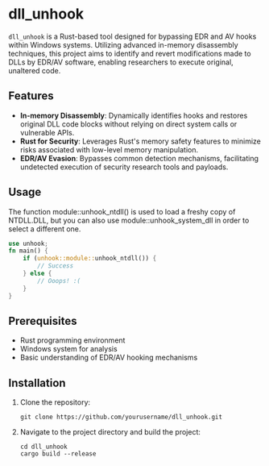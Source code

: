 # dll_unhook


`dll_unhook` is a Rust-based tool designed for bypassing EDR and AV hooks within Windows systems. Utilizing advanced in-memory disassembly techniques, this project aims to identify and revert modifications made to DLLs by EDR/AV software, enabling researchers to execute original, unaltered code.

## Features

- **In-memory Disassembly**: Dynamically identifies hooks and restores original DLL code blocks without relying on direct system calls or vulnerable APIs.
- **Rust for Security**: Leverages Rust's memory safety features to minimize risks associated with low-level memory manipulation.
- **EDR/AV Evasion**: Bypasses common detection mechanisms, facilitating undetected execution of security research tools and payloads.

## Usage
The function module::unhook_ntdll() is used to load a freshy copy of NTDLL.DLL, but you can also use module::unhook_system_dll in order to select a different one.

```rust
use unhook;
fn main() {
    if (unhook::module::unhook_ntdll()) {
        // Success
    } else {
        // Ooops! :(
    }
}
```


## Prerequisites

- Rust programming environment
- Windows system for analysis
- Basic understanding of EDR/AV hooking mechanisms

## Installation

1. Clone the repository:
   ```shell
   git clone https://github.com/yourusername/dll_unhook.git
   ```
   
2. Navigate to the project directory and build the project:
   ```shell
   cd dll_unhook
   cargo build --release
   ```


